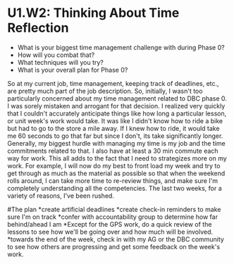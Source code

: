 # U1.W2: Thinking About Time Reflection

* What is your biggest time management challenge with during Phase 0? 
* How will you combat that? 
* What techniques will you try?
* What is your overall plan for Phase 0?

So at my current job, time management, keeping track of deadlines, etc., are pretty much part of the job description.  So, initially, I wasn't too particularly concerned about my time management related to DBC phase 0.  I was sorely mistaken and arrogant for that decision.  I realized very quickly that I couldn't accurately anticipate things like how long a particular lesson, or unit week's work would take.  It was like I didn't know how to ride a bike but had to go to the store a mile away.  If I knew how to ride, it would take me 60 seconds to go that far but since I don't, its take significantly longer.  Generally, my biggest hurdle with managing my time is my job and the time commitments related to that.  I also have at least a 30 min commute each way for work.  This all adds to the fact that I need to strategizes more on my work.  For example, I will now do my best to front load my week and try to get through as much as the material as possible so that when the weekend rolls around, I can take more time to re-review things, and make sure I'm completely understanding all the competencies.  The last two weeks, for a variety of reasons, I've been rushed.  

#The plan
*create artificial deadlines
*create check-in reminders to make sure I'm on track
*confer with accountability group to determine how far behind/ahead I am
*Except for the GPS work, do a quick review of the lessons to see how we'll be going over and how much will be involved.
*towards the end of the week, check in with my AG or the DBC community to see how others are progressing and get some feedback on the week's work. 